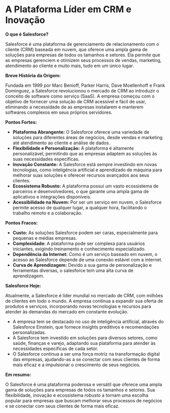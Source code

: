 # A Plataforma Líder em CRM e Inovação

**O que é Salesforce?**

Salesforce é uma plataforma de gerenciamento de relacionamento com o cliente (CRM) baseada em nuvem, que oferece uma ampla gama de soluções para empresas de todos os tamanhos e setores. Ela permite que as empresas gerenciem e otimizem seus processos de vendas, marketing, atendimento ao cliente e muito mais, tudo em um único lugar.

**Breve História da Origem:**

Fundada em 1999 por Marc Benioff, Parker Harris, Dave Moellenhoff e Frank Dominguez, a Salesforce revolucionou o mercado de CRM ao introduzir o conceito de software como serviço (SaaS). A empresa começou com o objetivo de fornecer uma solução de CRM acessível e fácil de usar, eliminando a necessidade de as empresas instalarem e manterem softwares complexos em seus próprios servidores.

**Pontos Fortes:**

* **Plataforma Abrangente:** O Salesforce oferece uma variedade de soluções para diferentes áreas de negócios, desde vendas e marketing até atendimento ao cliente e análise de dados.
* **Flexibilidade e Personalização:** A plataforma é altamente personalizável, permitindo que as empresas adaptem as soluções às suas necessidades específicas.
* **Inovação Constante:** A Salesforce está sempre investindo em novas tecnologias, como inteligência artificial e aprendizado de máquina para melhorar suas soluções e oferecer recursos avançados aos seus clientes.
* **Ecossistema Robusto:** A plataforma possui um vasto ecossistema de parceiros e desenvolvedores, o que garante uma ampla gama de aplicativos e integrações disponíveis.
* **Acessibilidade na Nuvem:** Por ser um serviço em nuvem, o Salesforce permite acesso de qualquer lugar, a qualquer hora, facilitando o trabalho remoto e a colaboração.

**Pontos Fracos:**

* **Custo:** As soluções Salesforce podem ser caras, especialmente para pequenas e médias empresas.
* **Complexidade:** A plataforma pode ser complexa para usuários iniciantes, exigindo treinamento e conhecimento especializado.
* **Dependência da Internet:** Como é um serviço baseado em nuvem, o acesso ao Salesforce depende de uma conexão estável com a internet.
* **Curva de Aprendizagem:** Devido a sua gama de personalização e ferramentas diversas, o salesforce tem uma alta curva de aprendizagem.

**Salesforce Hoje:**

Atualmente, a Salesforce é líder mundial no mercado de CRM, com milhões de clientes em todo o mundo. A empresa continua a expandir sua oferta de produtos e serviços, incorporando novas tecnologias e recursos para atender às demandas do mercado em constante evolução.

* A empresa tem se destacado no uso de inteligência artificial, através do Salesforce Einstein, que fornece insights preditivos e recomendações personalizadas.
* A Salesforce tem investido em soluções para diversos setores, como saúde, finanças e varejo, adaptando sua plataforma para atender às necessidades específicas de cada setor.
* O Salesforce continua a ser uma força motriz na transformação digital das empresas, ajudando-as a se conectar com seus clientes de forma mais eficaz e a impulsionar o crescimento de seus negócios.

**Em resumo:**

O Salesforce é uma plataforma poderosa e versátil que oferece uma ampla gama de soluções para empresas de todos os tamanhos e setores. Sua flexibilidade, inovação e ecossistema robusto a tornam uma escolha popular para empresas que buscam melhorar seus processos de negócios e se conectar com seus clientes de forma mais eficaz.
